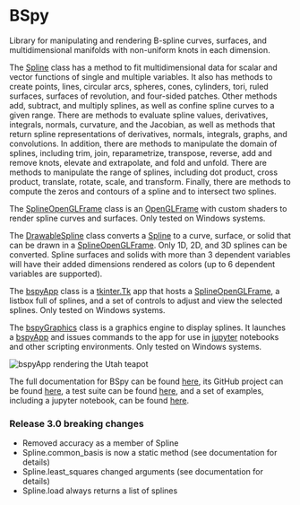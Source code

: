 # BSpy
Library for manipulating and rendering B-spline curves, surfaces, and multidimensional manifolds with non-uniform knots in each dimension.

The [Spline](https://ericbrec.github.io/BSpy/bspy/spline.html) class has a method to fit multidimensional data for 
scalar and vector functions of single and multiple variables. It also has methods to create points, lines, circular arcs, spheres, cones, cylinders, tori, ruled surfaces, surfaces of revolution, and four-sided patches. 
Other methods add, subtract, and multiply splines, as well as confine spline curves to a given range. 
There are methods to evaluate spline values, derivatives, integrals, normals, curvature, and the Jacobian, as well as methods that return spline representations of derivatives, normals, integrals, graphs, and convolutions. In addition, there are methods to manipulate the domain of splines, including trim, join, reparametrize, transpose, reverse, add and remove knots, elevate and extrapolate, and fold and unfold. There are methods to manipulate the range of splines, including dot product, cross product, translate, rotate, scale, and transform. Finally, there are methods to compute the zeros and contours of a spline and to intersect two splines.

The [SplineOpenGLFrame](https://ericbrec.github.io/BSpy/bspy/splineOpenGLFrame.html) class is an 
[OpenGLFrame](https://pypi.org/project/pyopengltk/) with custom shaders to render spline curves and surfaces. Only tested on Windows systems.

The [DrawableSpline](https://ericbrec.github.io/BSpy/bspy/drawableSpline.html) class converts a 
[Spline](https://ericbrec.github.io/BSpy/bspy/spline.html) to a curve, surface, or solid that can be drawn in a 
[SplineOpenGLFrame](https://ericbrec.github.io/BSpy/bspy/splineOpenGLFrame.html). Only 1D, 2D, and 3D splines can be converted. 
Spline surfaces and solids with more than 3 dependent variables will have their added dimensions rendered as colors 
(up to 6 dependent variables are supported).

The [bspyApp](https://ericbrec.github.io/BSpy/bspy/bspyApp.html) class is a 
[tkinter.Tk](https://docs.python.org/3/library/tkinter.html) app that hosts a 
[SplineOpenGLFrame](https://ericbrec.github.io/BSpy/bspy/splineOpenGLFrame.html), 
a listbox full of splines, and a set of controls to adjust and view the selected splines. Only tested on Windows systems.

The [bspyGraphics](https://ericbrec.github.io/BSpy/bspy/bspyApp.html#bspyGraphics) class is a graphics engine to display splines.
It launches a [bspyApp](https://ericbrec.github.io/BSpy/bspy/bspyApp.html) and issues commands to the app for use 
in [jupyter](https://jupyter.org/) notebooks and other scripting environments. Only tested on Windows systems.

![bspyApp rendering the Utah teapot](https://ericbrec.github.io/BSpy/bspyApp.png "bspyApp rendering the Utah teapot")

The full documentation for BSpy can be found [here](https://ericbrec.github.io/BSpy), its GitHub project can be found 
[here](https://github.com/ericbrec/BSpy), a test suite can be found [here](https://github.com/ericbrec/BSpy/tree/main/tests), and
a set of examples, including a jupyter notebook, can be found [here](https://github.com/ericbrec/BSpy/tree/main/examples).

### Release 3.0 breaking changes
* Removed accuracy as a member of Spline
* Spline.common_basis is now a static method (see documentation for details)
* Spline.least_squares changed arguments (see documentation for details)
* Spline.load always returns a list of splines
